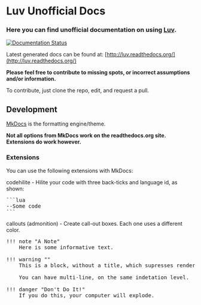 # Luv Unofficial Docs

### Here you can find unofficial documentation on using [Luv](https://github.com/luvit/luv).

[![Documentation Status](https://readthedocs.org/projects/luv/badge/?version=latest)](http://luv.readthedocs.org/en/latest/?badge=latest)

Latest generated docs can be found at: [http://luv.readthedocs.org/](http://luv.readthedocs.org/)

__Please feel free to contribute to missing spots, or incorrect assumptions and/or information.__

To contribute, just clone the repo, edit, and request a pull.

## Development

[MkDocs](http://www.mkdocs.org/user-guide/writing-your-docs/) is the formatting engine/theme.

__Not all options from MkDocs work on the readthedocs.org site. Extensions do work however.__

### Extensions

You can use the following extensions with MkDocs:

codehilite - Hilite your code with three back-ticks and language id, as shown:

<pre>
```lua
--Some code
```
</pre>

callouts (admonition) - Create call-out boxes. Each one uses a different color.

<pre>
!!! note "A Note"
    Here is some informative text.

!!! warning ""
    This is a block, without a title, which supresses rendering the header.

    You can have multi-line, on the same indetation level.

!!! danger "Don't Do It!"
    If you do this, your computer will explode.
</pre>
